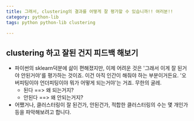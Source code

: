 ```yaml
---
title: 그래서, clustering의 결과를 어떻게 잘 평가할 수 있습니까!! 여러분!!
category: python-lib
tags: python python-lib clustering

---
```


## clustering 하고 잘된 건지 피드백 해보기 

- 파이썬의 sklearn덕분에 삶이 편해졌지만, 이제 어려운 것은 '그래서 이게 잘 된거야 안된거야'를 평가하는 것이죠. 이건 아직 인간이 해줘야 하는 부분이거든요. '오버피팅이야 언더피팅이야 뭐가 어떻게 되는거야'는 거죠. 무한의 굴레. 
    - 된다 ==> 왜 되는거지?
    - 안된다 ==> 왜 안되는거지? 
- 어쨌거나, 클러스터링이 잘 된건가, 안된건가, 적합한 클러스터링의 수는 몇 개인가 등을 파악해보려고 합니다. 